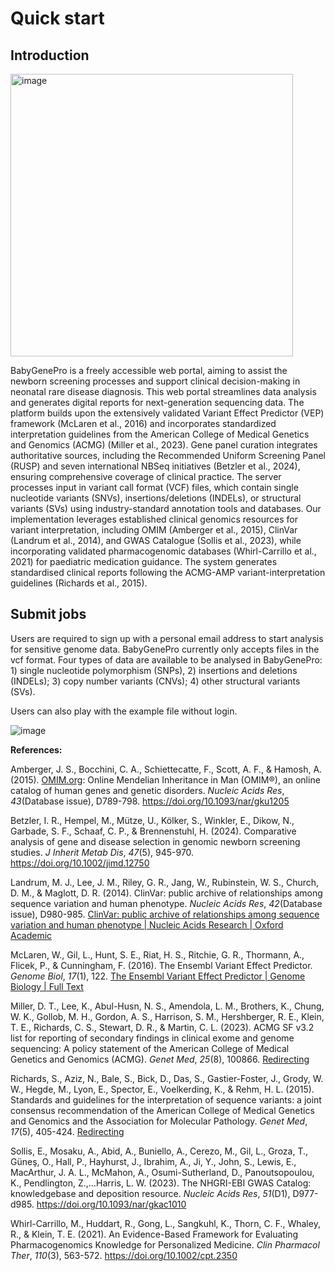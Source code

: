 # **Quick start**

## Introduction

<img width="452" alt="image" src="https://github.com/user-attachments/assets/30f31430-d2bb-4733-b97d-7a2dbe604911" />

BabyGenePro is a freely accessible web portal, aiming to assist the newborn screening processes and support clinical decision-making in neonatal rare disease diagnosis. This web portal streamlines data analysis and generates digital reports for next-generation sequencing data. The platform builds upon the extensively validated Variant Effect Predictor (VEP) framework (McLaren et al., 2016) and incorporates standardized interpretation guidelines from the American College of Medical Genetics and Genomics (ACMG) (Miller et al., 2023). Gene panel curation integrates authoritative sources, including the Recommended Uniform Screening Panel (RUSP) and seven international NBSeq initiatives (Betzler et al., 2024), ensuring comprehensive coverage of clinical practice. The server processes input in variant call format (VCF) files, which contain single nucleotide variants (SNVs), insertions/deletions (INDELs), or structural variants (SVs) using industry-standard annotation tools and databases. Our implementation leverages established clinical genomics resources for variant interpretation, including OMIM (Amberger et al., 2015), ClinVar (Landrum et al., 2014), and GWAS Catalogue (Sollis et al., 2023), while incorporating validated pharmacogenomic databases (Whirl-Carrillo et al., 2021) for paediatric medication guidance. The system generates standardised clinical reports following the ACMG-AMP variant-interpretation guidelines (Richards et al., 2015).

## **Submit jobs**

Users are required to sign up with a personal email address to start analysis for sensitive genome data. BabyGenePro currently only accepts files in the vcf format. Four types of data are available to be analysed in BabyGenePro: 1) single nucleotide polymorphism (SNPs), 2) insertions and deletions (INDELs); 3) copy number variants (CNVs); 4) other structural variants (SVs).

Users can also play with the example file without login. 

![image](https://github.com/user-attachments/assets/8c758e1f-cb59-4c77-b3d5-b202b3abd10c)






**References:**

Amberger, J. S., Bocchini, C. A., Schiettecatte, F., Scott, A. F., & Hamosh, A. (2015). [OMIM.org](http://OMIM.org): Online Mendelian Inheritance in Man (OMIM®), an online catalog of human genes and genetic disorders. *Nucleic Acids Res*, *43*(Database issue), D789-798. https://doi.org/10.1093/nar/gku1205

Betzler, I. R., Hempel, M., Mütze, U., Kölker, S., Winkler, E., Dikow, N., Garbade, S. F., Schaaf, C. P., & Brennenstuhl, H. (2024). Comparative analysis of gene and disease selection in genomic newborn screening studies. *J Inherit Metab Dis*, *47*(5), 945-970. https://doi.org/10.1002/jimd.12750

Landrum, M. J., Lee, J. M., Riley, G. R., Jang, W., Rubinstein, W. S., Church, D. M., & Maglott, D. R. (2014). ClinVar: public archive of relationships among sequence variation and human phenotype. *Nucleic Acids Res*, *42*(Database issue), D980-985. [ClinVar: public archive of relationships among sequence variation and human phenotype | Nucleic Acids Research | Oxford Academic](https://doi.org/10.1093/nar/gkt1113)

McLaren, W., Gil, L., Hunt, S. E., Riat, H. S., Ritchie, G. R., Thormann, A., Flicek, P., & Cunningham, F. (2016). The Ensembl Variant Effect Predictor. *Genome Biol*, *17*(1), 122. [The Ensembl Variant Effect Predictor | Genome Biology | Full Text](https://doi.org/10.1186/s13059-016-0974-4)

Miller, D. T., Lee, K., Abul-Husn, N. S., Amendola, L. M., Brothers, K., Chung, W. K., Gollob, M. H., Gordon, A. S., Harrison, S. M., Hershberger, R. E., Klein, T. E., Richards, C. S., Stewart, D. R., & Martin, C. L. (2023). ACMG SF v3.2 list for reporting of secondary findings in clinical exome and genome sequencing: A policy statement of the American College of Medical Genetics and Genomics (ACMG). *Genet Med*, *25*(8), 100866. [Redirecting](https://doi.org/10.1016/j.gim.2023.100866)

Richards, S., Aziz, N., Bale, S., Bick, D., Das, S., Gastier-Foster, J., Grody, W. W., Hegde, M., Lyon, E., Spector, E., Voelkerding, K., & Rehm, H. L. (2015). Standards and guidelines for the interpretation of sequence variants: a joint consensus recommendation of the American College of Medical Genetics and Genomics and the Association for Molecular Pathology. *Genet Med*, *17*(5), 405-424. [Redirecting](https://doi.org/10.1038/gim.2015.30)

Sollis, E., Mosaku, A., Abid, A., Buniello, A., Cerezo, M., Gil, L., Groza, T., Güneş, O., Hall, P., Hayhurst, J., Ibrahim, A., Ji, Y., John, S., Lewis, E., MacArthur, J. A. L., McMahon, A., Osumi-Sutherland, D., Panoutsopoulou, K., Pendlington, Z.,…Harris, L. W. (2023). The NHGRI-EBI GWAS Catalog: knowledgebase and deposition resource. *Nucleic Acids Res*, *51*(D1), D977-d985. https://doi.org/10.1093/nar/gkac1010

Whirl-Carrillo, M., Huddart, R., Gong, L., Sangkuhl, K., Thorn, C. F., Whaley, R., & Klein, T. E. (2021). An Evidence-Based Framework for Evaluating Pharmacogenomics Knowledge for Personalized Medicine. *Clin Pharmacol Ther*, *110*(3), 563-572. https://doi.org/10.1002/cpt.2350
        
